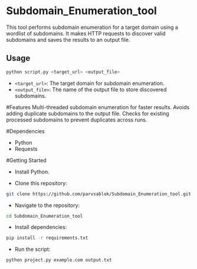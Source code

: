 # Subdomain_Enumeration_tool

This tool performs subdomain enumeration for a target domain using a wordlist of subdomains. It makes HTTP requests to discover valid subdomains and saves the results to an output file.

## Usage

```bash
python script.py <target_url> <output_file>
```
- `<target_url>`: The target domain for subdomain enumeration.
- `<output_file>`: The name of the output file to store discovered subdomains.

#Features
Multi-threaded subdomain enumeration for faster results.
Avoids adding duplicate subdomains to the output file.
Checks for existing processed subdomains to prevent duplicates across runs.

#Dependencies
- Python
- Requests

#Getting Started
- Install Python.

- Clone this repository:
```bash
git clone https://github.com/parvsablok/Subdomain_Enumeration_tool.git

```
- Navigate to the repository:
```bash
cd Subdomain_Enumeration_tool

```
- Install dependencies:
```bash
pip install -r requirements.txt
```
- Run the script:
```bash
python project.py example.com output.txt
```


